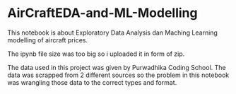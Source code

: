 # AirCraftEDA-and-ML-Modelling

This notebook is about Exploratory Data Analysis dan Maching Learning modelling of aircraft prices.

The ipynb file size was too big so i uploaded it in form of zip.

The data used in this project was given by Purwadhika Coding School.
The data was scrapped from 2 different sources so the problem in this notebook was wrangling those data to the correct types and format.
